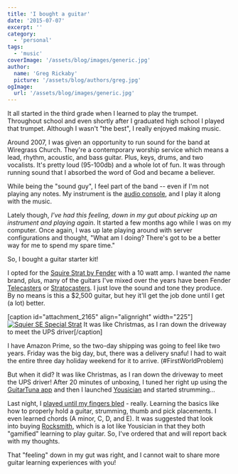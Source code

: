 ```yaml
---
title: 'I bought a guitar'
date: '2015-07-07'
excerpt: ''
category:
  - 'personal'
tags:
  - 'music'
coverImage: '/assets/blog/images/generic.jpg'
author:
  name: 'Greg Rickaby'
  picture: '/assets/blog/authors/greg.jpg'
ogImage:
  url: '/assets/blog/images/generic.jpg'
---
```


It all started in the third grade when I learned to play the trumpet. Throughout school and even shortly after I graduated high school I played that trumpet. Although I wasn't "the best", I really enjoyed making music.

Around 2007, I was given an opportunity to run sound for the band at Wiregrass Church. They're a contemporary worship service which means a lead, rhythm, acoustic, and bass guitar. Plus, keys, drums, and two vocalists. It's pretty loud (95-100db) and a whole lot of fun. It was through running sound that I absorbed the word of God and became a believer.

While being the "sound guy", I feel part of the band -- even if I'm not playing any notes. My instrument is the [audio console](http://www.avid.com/US/products/SC48), and I play it along with the music.

Lately though, _I've had this feeling, down in my gut about picking up an instrument and playing again_. It started a few months ago while I was on my computer. Once again, I was up late playing around with server configurations and thought, "What am I doing? There's got to be a better way for me to spend my spare time."

So, I bought a guitar starter kit!

I opted for the [Squire Strat by Fender](http://amzn.to/1LQeawf) with a 10 watt amp. I wanted *the* name brand, plus, many of the guitars I've mixed over the years have been Fender [Telecasters](http://www.fender.com/guitars/telecaster/) or [Stratocasters](http://www.fender.com/guitars/stratocaster/). I just love the sound and tone they produce. By no means is this a $2,500 guitar, but hey it'll get the job done until I get (a lot) better.

\[caption id="attachment_2165" align="alignright" width="225"\][![Squier SE Special Strat](images/Squier-SE-Special-Strat-225x300.jpg)](https://gregrickaby.com/wp-content/uploads/2015/07/Squier-SE-Special-Strat.jpg) It was like Christmas, as I ran down the driveway to meet the UPS driver\[/caption\]

I have Amazon Prime, so the two-day shipping was going to feel like two years. Friday was the big day, but, there was a delivery snafu! I had to wait the entire three day holiday weekend for it to arrive. (#FirstWorldProblem)

But when it did? It was like Christmas, as I ran down the driveway to meet the UPS driver! After 20 minutes of unboxing, I tuned her right up using the [GuitarTuna app](https://itunes.apple.com/us/app/guitar-tuna-ultimate-free/id527588389?mt=8) and then I launched [Yousician](http://get.yousician.com/) and started strumming...

Last night, I [played until my fingers bled](https://youtu.be/9f06QZCVUHg?t=11s) - really. Learning the basics like how to properly hold a guitar, strumming, thumb and pick placements. I even learned chords (A minor, C, D, and E). It was suggested that look into buying [Rocksmith](http://amzn.to/1LUSobr), which is a lot like Yousician in that they both "gamified" learning to play guitar. So, I've ordered that and will report back with my thoughts.

That "feeling" down in my gut was right, and I cannot wait to share more guitar learning experiences with you!
